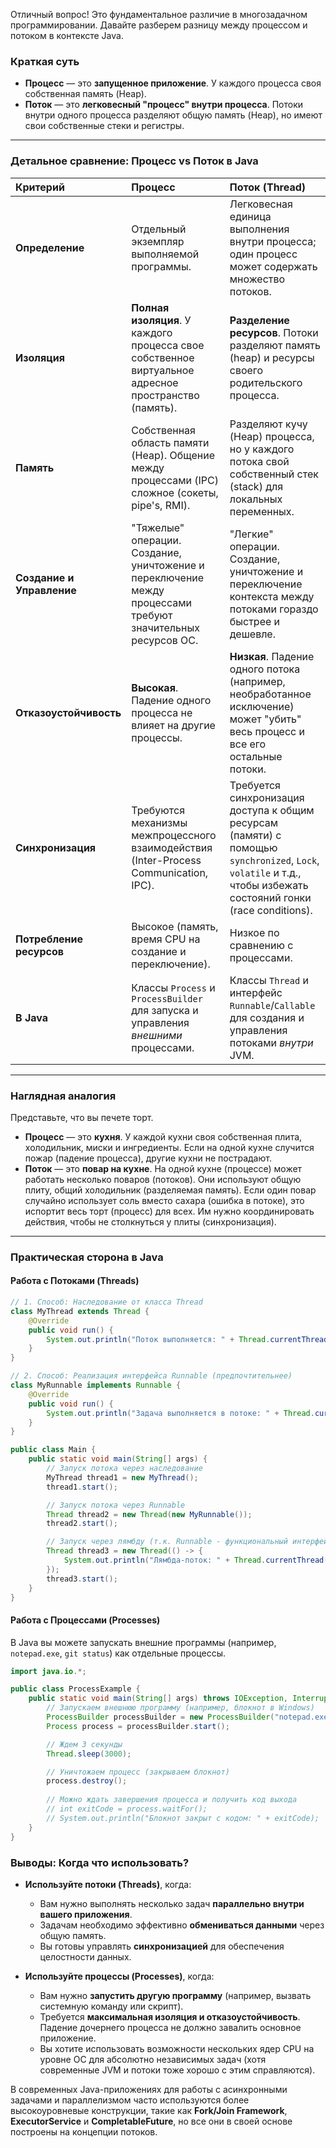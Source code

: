 Отличный вопрос! Это фундаментальное различие в многозадачном программировании. Давайте разберем разницу между процессом и потоком в контексте Java.

### Краткая суть

*   **Процесс** — это **запущенное приложение**. У каждого процесса своя собственная память (Heap).
*   **Поток** — это **легковесный "процесс" внутри процесса**. Потоки внутри одного процесса разделяют общую память (Heap), но имеют свои собственные стеки и регистры.

---

### Детальное сравнение: Процесс vs Поток в Java

| Критерий | Процесс | Поток (Thread) |
| :--- | :--- | :--- |
| **Определение** | Отдельный экземпляр выполняемой программы. | Легковесная единица выполнения внутри процесса; один процесс может содержать множество потоков. |
| **Изоляция** | **Полная изоляция**. У каждого процесса свое собственное виртуальное адресное пространство (память). | **Разделение ресурсов**. Потоки разделяют память (heap) и ресурсы своего родительского процесса. |
| **Память** | Собственная область памяти (Heap). Общение между процессами (IPC) сложное (сокеты, pipe's, RMI). | Разделяют кучу (Heap) процесса, но у каждого потока свой собственный стек (stack) для локальных переменных. |
| **Создание и Управление** | "Тяжелые" операции. Создание, уничтожение и переключение между процессами требуют значительных ресурсов ОС. | "Легкие" операции. Создание, уничтожение и переключение контекста между потоками гораздо быстрее и дешевле. |
| **Отказоустойчивость** | **Высокая**. Падение одного процесса не влияет на другие процессы. | **Низкая**. Падение одного потока (например, необработанное исключение) может "убить" весь процесс и все его остальные потоки. |
| **Синхронизация** | Требуются механизмы межпроцессного взаимодействия (Inter-Process Communication, IPC). | Требуется синхронизация доступа к общим ресурсам (памяти) с помощью `synchronized`, `Lock`, `volatile` и т.д., чтобы избежать состояний гонки (race conditions). |
| **Потребление ресурсов** | Высокое (память, время CPU на создание и переключение). | Низкое по сравнению с процессами. |
| **В Java** | Классы `Process` и `ProcessBuilder` для запуска и управления *внешними* процессами. | Классы `Thread` и интерфейс `Runnable`/`Callable` для создания и управления потоками *внутри* JVM. |

---

### Наглядная аналогия

Представьте, что вы печете торт.

*   **Процесс** — это **кухня**. У каждой кухни своя собственная плита, холодильник, миски и ингредиенты. Если на одной кухне случится пожар (падение процесса), другие кухни не пострадают.
*   **Поток** — это **повар на кухне**. На одной кухне (процессе) может работать несколько поваров (потоков). Они используют общую плиту, общий холодильник (разделяемая память). Если один повар случайно использует соль вместо сахара (ошибка в потоке), это испортит весь торт (процесс) для всех. Им нужно координировать действия, чтобы не столкнуться у плиты (синхронизация).

---

### Практическая сторона в Java

#### Работа с Потоками (Threads)

```java
// 1. Способ: Наследование от класса Thread
class MyThread extends Thread {
    @Override
    public void run() {
        System.out.println("Поток выполняется: " + Thread.currentThread().getName());
    }
}

// 2. Способ: Реализация интерфейса Runnable (предпочтительнее)
class MyRunnable implements Runnable {
    @Override
    public void run() {
        System.out.println("Задача выполняется в потоке: " + Thread.currentThread().getName());
    }
}

public class Main {
    public static void main(String[] args) {
        // Запуск потока через наследование
        MyThread thread1 = new MyThread();
        thread1.start();

        // Запуск потока через Runnable
        Thread thread2 = new Thread(new MyRunnable());
        thread2.start();

        // Запуск через лямбду (т.к. Runnable - функциональный интерфейс)
        Thread thread3 = new Thread(() -> {
            System.out.println("Лямбда-поток: " + Thread.currentThread().getName());
        });
        thread3.start();
    }
}
```

#### Работа с Процессами (Processes)

В Java вы можете запускать внешние программы (например, `notepad.exe`, `git status`) как отдельные процессы.

```java
import java.io.*;

public class ProcessExample {
    public static void main(String[] args) throws IOException, InterruptedException {
        // Запускаем внешнюю программу (например, блокнот в Windows)
        ProcessBuilder processBuilder = new ProcessBuilder("notepad.exe");
        Process process = processBuilder.start();

        // Ждем 3 секунды
        Thread.sleep(3000);

        // Уничтожаем процесс (закрываем блокнот)
        process.destroy();
        
        // Можно ждать завершения процесса и получить код выхода
        // int exitCode = process.waitFor();
        // System.out.println("Блокнот закрыт с кодом: " + exitCode);
    }
}
```

### Выводы: Когда что использовать?

*   **Используйте потоки (Threads)**, когда:
    *   Вам нужно выполнять несколько задач **параллельно внутри вашего приложения**.
    *   Задачам необходимо эффективно **обмениваться данными** через общую память.
    *   Вы готовы управлять **синхронизацией** для обеспечения целостности данных.

*   **Используйте процессы (Processes)**, когда:
    *   Вам нужно **запустить другую программу** (например, вызвать системную команду или скрипт).
    *   Требуется **максимальная изоляция и отказоустойчивость**. Падение дочернего процесса не должно завалить основное приложение.
    *   Вы хотите использовать возможности нескольких ядер CPU на уровне ОС для абсолютно независимых задач (хотя современные JVM и потоки тоже хорошо с этим справляются).

В современных Java-приложениях для работы с асинхронными задачами и параллелизмом часто используются более высокоуровневые конструкции, такие как **Fork/Join Framework**, **ExecutorService** и **CompletableFuture**, но все они в своей основе построены на концепции потоков.
